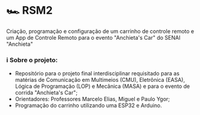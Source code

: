 # 🏎️ RSM2
Criação, programação e configuração de um carrinho de controle remoto e um App de Controle Remoto para o evento "Anchieta's Car" do SENAI "Anchieta"

### ℹ️ Sobre o projeto:
- Repositório para o projeto final interdisciplinar requisitado para as matérias de Comunicação em Multimeios (CMU), Eletrônica (EASA), Lógica de Programação (LOP) e Mecânica (MASA) e para o evento de corrida "Anchieta's Car";
- Orientadores: Professores Marcelo Elias, Miguel e Paulo Ygor;
- Programação do carrinho utilizando uma ESP32 e Arduino.
